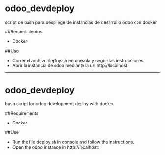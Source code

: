 
# odoo_devdeploy
script de bash para despliege de instancias de desarrollo odoo con docker

##Requerimientos
+ Docker

##Uso
+ Correr el archivo deploy.sh en consola y seguir las instrucciones.
+ Abrir la instancia de odoo mediante la url http://localhost:<puerto de escucha>
___

# odoo_devdeploy
bash script for odoo development deploy with docker

##Requirements
+ Docker

##Use
+ Run the file deploy.sh in console and follow the instructions.
+ Open the odoo instance in http://localhost:<listening port>
